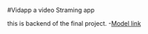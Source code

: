#Vidapp a video Straming app

this is backend of the final project.
-[Model link](https://app.eraser.io/workspace/YtPqZ1VogxGy1jzIDkzj)
